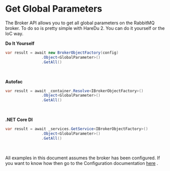 # Get Global Parameters

The Broker API allows you to get all global parameters on the RabbitMQ broker. To do so is pretty simple with HareDu 2. You can do it yourself or the IoC way.

**Do It Yourself**

```csharp
var result = await new BrokerObjectFactory(config)
                .Object<GlobalParameter>()
                .GetAll()
```
<br>

**Autofac**

```csharp
var result = await _container.Resolve<IBrokerObjectFactory>()
                .Object<GlobalParameter>()
                .GetAll()
```
<br>

**.NET Core DI**

```csharp
var result = await _services.GetService<IBrokerObjectFactory>()
                .Object<GlobalParameter>()
                .GetAll()
```
<br>

All examples in this document assumes the broker has been configured. If you want to know how then go to the Configuration documentation [here](https://github.com/ahives/HareDu2/blob/master/docs/configuration.md) .

